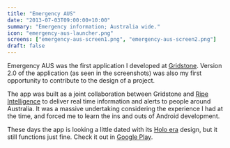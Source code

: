 ```yaml
---
title: "Emergency AUS"
date: "2013-07-03T09:00:00+10:00"
summary: "Emergency information; Australia wide."
icon: "emergency-aus-launcher.png"
screens: ["emergency-aus-screen1.png", "emergency-aus-screen2.png"]
draft: false
---
```


Emergency AUS was the first application I developed at
[Gridstone](//gridstone.com.au/). Version 2.0 of the application (as seen in the
screenshots) was also my first opportunity to contribute to the design of a project.

The app was built as a joint collaboration between Gridstone and
[Ripe Intelligence](https://ripeintel.info/) to deliver real time information and
alerts to people around Australia. It was a massive undertaking considering the
experience I had at the time, and forced me to learn the ins and outs of Android
development.

These days the app is looking a little dated with its
[Holo era](http://android-developers.blogspot.com.au/2012/01/holo-everywhere.html)
design, but it still functions just fine. Check it out in
[Google Play](https://play.google.com/store/apps/details?id=com.gridstone.emergencyaus).

